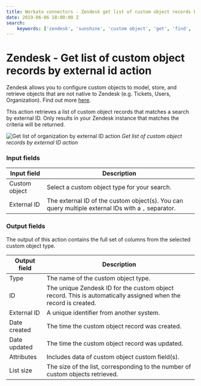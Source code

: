 ```yaml
---
title: Workato connectors - Zendesk get list of custom object records by external id action
date: 2019-06-06 18:00:00 Z
search:
    keywords: ['zendesk', 'sunshine', 'custom object', 'get', 'find', 'list', 'external id']
---
```


# Zendesk - Get list of custom object records by external id action
Zendesk allows you to configure custom objects to model, store, and retrieve objects that are not native to Zendesk (e.g. Tickets, Users, Organization).  Find out more [here](/connectors/zendesk/custom-objects.md).

This action retrieves a list of custom object records that matches a search by external ID. Only results in your Zendesk instance that matches the criteria will be returned.

![Get list of organization by external ID action](~@img/connectors/zendesk/get-custom-object-records-by-external-id.png)
*Get list of custom object records by external ID action*

### Input fields
| Input field   | Description                                  |
|---------------|----------------------------------------------|
| Custom object | Select a custom object type for your search. |
| External ID   | The external ID of the custom object(s). You can query multiple external IDs with a `,` separator. |

### Output fields
The output of this action contains the full set of columns from the selected custom object type.

| Output field | Description                                     |
|--------------|-------------------------------------------------|
| Type         | The name of the custom object type.             |
| ID           | The unique Zendesk ID for the custom object record. This is automatically assigned when the record is created. |
| External ID  | A unique identifier from another system.        |
| Date created | The time the custom object record was created.  |
| Date updated | The time the custom object record was updated.  |
| Attributes   | Includes data of custom object custom field(s). |
| List size    | The size of the list, corresponding to the number of custom objects retrieved. |
